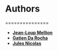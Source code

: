 # Authors
===============

* __[Jean-Loup Mellion](https://github.com/JLsquare)__
* __[Gatien Da Rocha](https://github.com/GatienDoesStuff)__
* __[Jules Nicolas](https://github.com/TheBeanBuster)__
